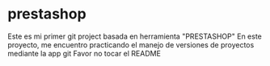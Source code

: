 # prestashop
Este es mi primer git project basada en herramienta "PRESTASHOP"
En este proyecto, me encuentro practicando el manejo de versiones de proyectos mediante la app git
Favor no tocar el README
